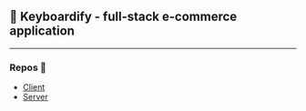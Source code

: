 ## 🎹 Keyboardify - full-stack e-commerce application 
---
### Repos 📝
- [Client](https://github.com/foxsaysderp/keyboardify-client)
- [Server](https://github.com/foxsaysderp/keyboardify-server)